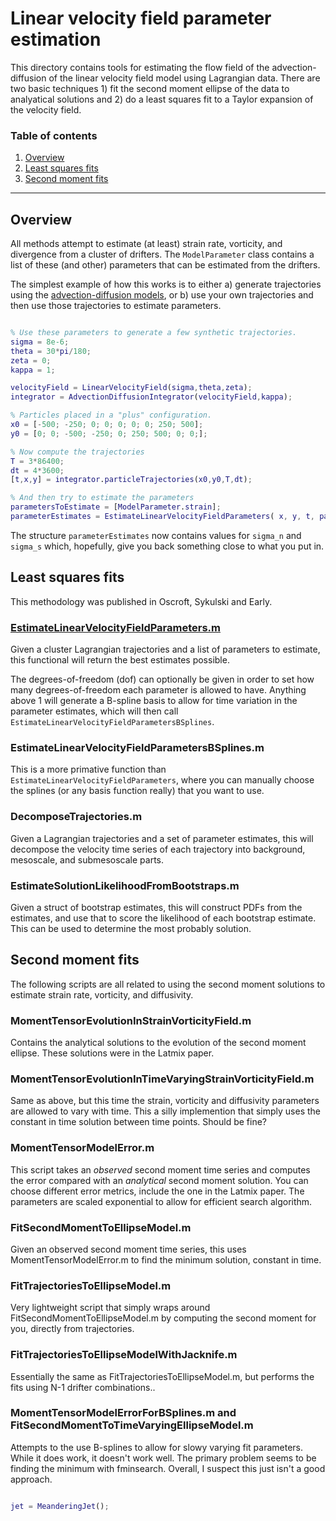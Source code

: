 Linear velocity field parameter estimation
==============

This directory contains tools for estimating the flow field of the advection-diffusion of the linear velocity field model using Lagrangian data. There are two basic techniques 1) fit the second moment ellipse of the data to analyatical solutions and 2) do a least squares fit to a Taylor expansion of the velocity field.

### Table of contents
1. [Overview](#overview)
1. [Least squares fits](#least-squares-fits)
1. [Second moment fits](#second-moment-fits)


------------------------

Overview
-----------

All methods attempt to estimate (at least) strain rate, vorticity, and divergence from a cluster of drifters. The `ModelParameter` class contains a list of these (and other) parameters that can be estimated from the drifters.

The simplest example of how this works is to either a) generate trajectories using the [advection-diffusion models](../AdvectionDiffusionModels), or b) use your own trajectories and then use those trajectories to estimate parameters.

```matlab

% Use these parameters to generate a few synthetic trajectories.
sigma = 8e-6;
theta = 30*pi/180;
zeta = 0;
kappa = 1;

velocityField = LinearVelocityField(sigma,theta,zeta);
integrator = AdvectionDiffusionIntegrator(velocityField,kappa);

% Particles placed in a "plus" configuration.
x0 = [-500; -250; 0; 0; 0; 0; 0; 250; 500];
y0 = [0; 0; -500; -250; 0; 250; 500; 0; 0;];

% Now compute the trajectories
T = 3*86400;
dt = 4*3600;
[t,x,y] = integrator.particleTrajectories(x0,y0,T,dt);

% And then try to estimate the parameters 
parametersToEstimate = [ModelParameter.strain];
parameterEstimates = EstimateLinearVelocityFieldParameters( x, y, t, parametersToEstimate );
```

The structure `parameterEstimates` now contains values for `sigma_n` and `sigma_s` which, hopefully, give you back something close to what you put in.

Least squares fits
------------

This methodology was published in Oscroft, Sykulski and Early.

### [EstimateLinearVelocityFieldParameters.m](EstimateLinearVelocityFieldParameters.m)

Given a cluster Lagrangian trajectories and a list of parameters to estimate, this functional will return the best estimates possible.

The degrees-of-freedom (dof) can optionally be given in order to set how many degrees-of-freedom each parameter is allowed to have. Anything above 1 will generate a B-spline basis to allow for time variation in the parameter estimates, which will then call `EstimateLinearVelocityFieldParametersBSplines`.

### EstimateLinearVelocityFieldParametersBSplines.m

This is a more primative function than `EstimateLinearVelocityFieldParameters`, where you can manually choose the splines (or any basis function really) that you want to use. 

### DecomposeTrajectories.m

Given a Lagrangian trajectories and a set of parameter estimates, this will decompose the velocity time series of each trajectory into background, mesoscale, and submesoscale parts. 

### EstimateSolutionLikelihoodFromBootstraps.m

Given a struct of bootstrap estimates, this will construct PDFs from the estimates, and use that to score the likelihood of each bootstrap estimate. This can be used to determine the most probably solution.



Second moment fits
------------

The following scripts are all related to using the second moment solutions to estimate strain rate, vorticity, and diffusivity.

### MomentTensorEvolutionInStrainVorticityField.m

Contains the analytical solutions to the evolution of the second moment ellipse. These solutions were in the Latmix paper.

### MomentTensorEvolutionInTimeVaryingStrainVorticityField.m

Same as above, but this time the strain, vorticity and diffusivity parameters are allowed to vary with time. This a silly implemention that simply uses the constant in time solution between time points. Should be fine?

### MomentTensorModelError.m

This script takes an *observed* second moment time series and computes the error compared with an *analytical* second moment solution. You can choose different error metrics, include the one in the Latmix paper. The parameters are scaled exponential to allow for efficient search algorithm.


### FitSecondMomentToEllipseModel.m

Given an observed second moment time series, this uses MomentTensorModelError.m to find the minimum solution, constant in time.

### FitTrajectoriesToEllipseModel.m

Very lightweight script that simply wraps around FitSecondMomentToEllipseModel.m by computing the second moment for you, directly from trajectories.

### FitTrajectoriesToEllipseModelWithJacknife.m

Essentially the same as FitTrajectoriesToEllipseModel.m, but performs the fits using N-1 drifter combinations..

### MomentTensorModelErrorForBSplines.m and FitSecondMomentToTimeVaryingEllipseModel.m

Attempts to the use B-splines to allow for slowy varying fit parameters. While it does work, it doesn't work well. The primary problem seems to be finding the minimum with fminsearch. Overall, I suspect this just isn't a good approach.





```matlab

jet = MeanderingJet();
```




